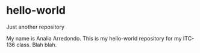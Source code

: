 # hello-world
Just another repository

My name is Analia Arredondo. This is my hello-world repository for my ITC-136 class.
Blah blah.
